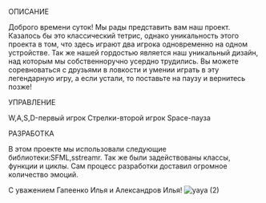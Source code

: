 ОПИСАНИЕ

Доброго времени суток! Мы рады представить вам наш проект. Казалось бы это классический тетрис, 
однако уникальность этого проекта в том, что здесь играют два игрока одновременно на одном устройстве. 
Так же нашей гордостью является наш уникальный дизайн, над которым мы собственноручно усердно трудились. 
Вы можете соревноваться с друзьями в ловкости и умении играть в эту легендарную игру, 
а если устали, то поставьте на паузу и вернитесь позже!

УПРАВЛЕНИЕ

W,A,S,D-первый игрок 
Стрелки-второй игрок 
Space-пауза 

РАЗРАБОТКА

В этом проекте мы использовали следующие библиотеки:SFML,sstreamr. 
Так же были задействованы классы, функции и циклы.
Сам процесс разработки доставил огромное количество эмоций.

С уважением Гапеенко Илья и Александров Илья!
![уауа (2)](https://user-images.githubusercontent.com/90934224/173888839-a2a0a9d4-eb8d-4dd5-90ca-e8ccfef3eb6c.jpg)
